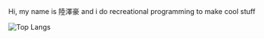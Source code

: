 Hi, my name is 陸澤豪 and i do recreational programming to make cool stuff

![Top Langs](https://github-readme-stats.vercel.app/api/top-langs/?username=JaylenLuc&hide=html,css,shell,makefile&theme=nightowl&layout=compact&langs_count=10)
